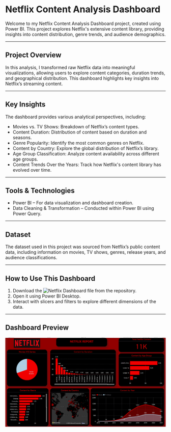 
# Netflix Content Analysis Dashboard  

Welcome to my Netflix Content Analysis Dashboard project, created using Power BI. This project explores Netflix's extensive content library, providing insights into content distribution, genre trends, and audience demographics.  

---

## Project Overview  
In this analysis, I transformed raw Netflix data into meaningful visualizations, allowing users to explore content categories, duration trends, and geographical distribution. This dashboard highlights key insights into Netflix’s streaming content.  

---

## Key Insights  
The dashboard provides various analytical perspectives, including:  

- Movies vs. TV Shows: Breakdown of Netflix’s content types.  
- Content Duration: Distribution of content based on duration and seasons.  
- Genre Popularity: Identify the most common genres on Netflix.  
- Content by Country: Explore the global distribution of Netflix’s library.  
- Age Group Classification: Analyze content availability across different age groups.  
- Content Trends Over the Years: Track how Netflix's content library has evolved over time.  

---

## Tools & Technologies  
- Power BI – For data visualization and dashboard creation.  
- Data Cleaning & Transformation – Conducted within Power BI using Power Query.  

---

## Dataset  
The dataset used in this project was sourced from Netflix’s public content data, including information on movies, TV shows, genres, release years, and audience classifications.  

---

## How to Use This Dashboard  
1. Download the ![Netflix Dashboard](Netflix-Dashboard.pbix) file from the repository.  
2. Open it using Power BI Desktop.  
3. Interact with slicers and filters to explore different dimensions of the data.  

---

## Dashboard Preview  
![Netflix Dashboard](Netflix-Dashboard.PNG)
